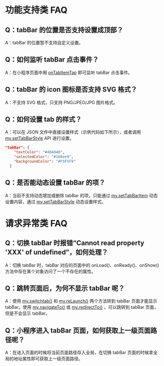 # 功能支持类 FAQ

## Q：tabBar 的位置是否支持设置成顶部？

A：tabBar 的位置暂不支持自定义设置。

## Q：如何监听 tabBar 点击事件？

A：在小程序页面中用 [onTabItemTap](https://opendocs.alipay.com/mini/api/navg36) 即可监听 tabBar 点击事件。

## Q：tabBar 的 icon 图标是否支持 SVG 格式？

A：不支持 SVG 格式，只支持 PNG/JPEG/JPG 图片格式。

## Q：如何设置 tab 的样式？

A：可以在 JSON 文件中直接设置样式（示例代码如下所示），或者调用 [my.setTabBarStyle](https://opendocs.alipay.com/mini/api/wcf0sv) API 进行设置。

```json
"tabBar": {
    "textColor": "#404040",
    "selectedColor": "#108ee9",
    "backgroundColor": "#F5F5F9"
  }
```
## Q：是否能动态设置 tabBar 的项？
A：当前不支持动态增加或删除 tabBar 的项，只能通过 [my.setTabBarItem](https://opendocs.alipay.com/mini/api/zu37bk) 动态设置内容，通过 [my.setTabBarStyle](https://opendocs.alipay.com/mini/api/wcf0sv) 动态设置样式。


# 请求异常类 FAQ

## Q：切换 tabBar 时报错“Cannot read property 'XXX' of undefined”，如何处理？

A：切换 tabBar 时，tabBar 对应的页面中的 onLoad()、onReady()、onShow() 方法中存在某个对象访问了一个不存在的属性。

## Q：跳转页面后，为何不显示 tabBar 呢？

A：使用 [my.switchtab()](https://opendocs.alipay.com/mini/api/ui-tabbar) 和 [my.reLaunch()](https://opendocs.alipay.com/mini/api/hmn54z) 两个方法转到 tabBar 页面才能显示 tabBar。使用 [my.navigateTo()](https://opendocs.alipay.com/mini/api/zwi8gx) 或 [my.redirectTo()](https://opendocs.alipay.com/mini/api/fh18ky) ，可以跳转到 tabBar 页面，但是不会显示 tabBar。

## Q：小程序进入 tabBar 页面，如何获取上一级页面路径呢？

A：在进入页面的时候将当前页面路径存入全局，在切换 tabBar 页面的时候拿全局的地址属性即可获取上一级页面路径。
